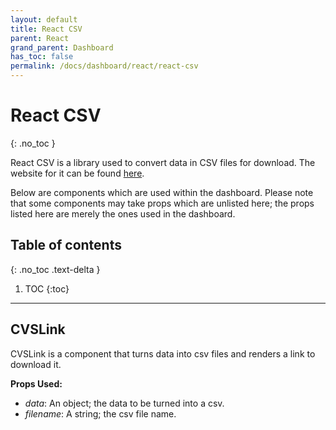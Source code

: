 ```yaml
---  
layout: default  
title: React CSV
parent: React  
grand_parent: Dashboard
has_toc: false
permalink: /docs/dashboard/react/react-csv
---  
```


# React CSV
{: .no_toc }

React CSV is a library used to convert data in CSV files for download. The website for it can be found [here](https://react-csv.github.io/react-csv/).

Below are components which are used within the dashboard. Please note that some components may take props which are unlisted here; the props listed here are merely the ones used in the dashboard.

## Table of contents
{: .no_toc .text-delta }

1. TOC
{:toc}

---

## CVSLink

CVSLink is a component that turns data into csv files and renders a link to download it.

**Props Used:**
- *data*: An object; the data to be turned into a csv.
- *filename*: A string; the csv file name.